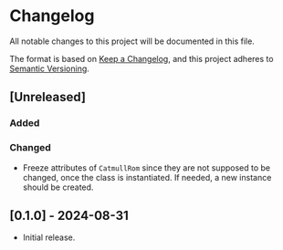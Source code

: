 # Changelog

All notable changes to this project will be documented in this file.

The format is based on [Keep a Changelog](https://keepachangelog.com/en/1.1.0/),
and this project adheres to [Semantic Versioning](https://semver.org/spec/v2.0.0.html).

## \[Unreleased\]

### Added

### Changed

- Freeze attributes of `CatmullRom` since they are not supposed to be changed,
    once the class is instantiated. If needed, a new instance should be created.

## \[0.1.0\] - 2024-08-31

- Initial release.
